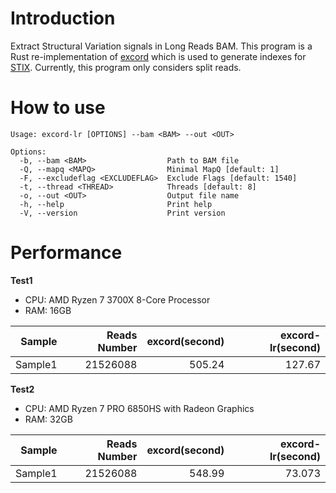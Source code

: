 # Introduction

Extract Structural Variation signals in Long Reads BAM. This program is a Rust re-implementation of [excord](https://github.com/brentp/excord) which is used to generate indexes for [STIX](https://github.com/ryanlayer/stix). Currently, this program only considers split reads.

# How to use

```
Usage: excord-lr [OPTIONS] --bam <BAM> --out <OUT>

Options:
  -b, --bam <BAM>                  Path to BAM file
  -Q, --mapq <MAPQ>                Minimal MapQ [default: 1]
  -F, --excludeflag <EXCLUDEFLAG>  Exclude Flags [default: 1540]
  -t, --thread <THREAD>            Threads [default: 8]
  -o, --out <OUT>                  Output file name
  -h, --help                       Print help
  -V, --version                    Print version
```


# Performance

**Test1**

* CPU: AMD Ryzen 7 3700X 8-Core Processor
* RAM: 16GB

|Sample|Reads Number|excord(second)|excord-lr(second)|
| --: | --: | --: | --: |
| Sample1 |21526088 |505.24 |127.67|


**Test2**

* CPU: AMD Ryzen 7 PRO 6850HS with Radeon Graphics
* RAM: 32GB

|Sample|Reads Number|excord(second)|excord-lr(second)|
| --: | --: | --: | --: |
| Sample1 |21526088 |548.99 |73.073|